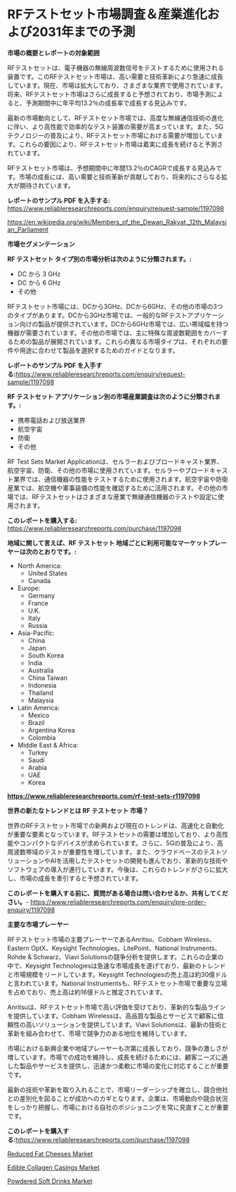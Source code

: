 <p><h1>RFテストセット市場調査＆産業進化および2031年までの予測</h1></p><p><strong>市場の概要とレポートの対象範囲</strong></p>
<p><p>RFテストセットは、電子機器の無線周波数信号をテストするために使用される装置です。このRFテストセット市場は、高い需要と技術革新により急速に成長しています。現在、市場は拡大しており、さまざまな業界で使用されています。将来、RFテストセット市場はさらに成長すると予想されており、市場予測によると、予測期間中に年平均13.2％の成長率で成長する見込みです。</p><p>最新の市場動向として、RFテストセット市場では、高度な無線通信技術の進化に伴い、より高性能で効率的なテスト装置の需要が高まっています。また、5Gテクノロジーの普及により、RFテストセット市場における需要が増加しています。これらの要因により、RFテストセット市場は着実に成長を続けると予測されています。</p><p>RFテストセット市場は、予想期間中に年間13.2％のCAGRで成長する見込みです。市場の成長には、高い需要と技術革新が貢献しており、将来的にさらなる拡大が期待されています。</p></p>
<p><strong>レポートのサンプル PDF を入手する:</strong> <a href="https://www.reliableresearchreports.com/enquiry/request-sample/1197098">https://www.reliableresearchreports.com/enquiry/request-sample/1197098</a></p>
<p><a href="https://en.wikipedia.org/wiki/Members_of_the_Dewan_Rakyat,_12th_Malaysian_Parliament">https://en.wikipedia.org/wiki/Members_of_the_Dewan_Rakyat,_12th_Malaysian_Parliament</a></p>
<p><strong>市場セグメンテーション</strong></p>
<p><strong>RF テストセット タイプ別の市場分析は次のように分類されます。:</strong></p>
<p><ul><li>DC から 3 GHz</li><li>DC から 6 GHz</li><li>その他</li></ul></p>
<p><p>RFテストセット市場には、DCから3GHz、DCから6GHz、その他の市場の3つのタイプがあります。DCから3GHz市場では、一般的なRFテストアプリケーション向けの製品が提供されています。DCから6GHz市場では、広い帯域幅を持つ機器が需要されています。その他の市場では、主に特殊な周波数範囲をカバーするための製品が展開されています。これらの異なる市場タイプは、それぞれの要件や用途に合わせて製品を選択するためのガイドとなります。</p></p>
<p><strong>レポートのサンプル PDF を入手する:</strong><a href="https://www.reliableresearchreports.com/enquiry/request-sample/1197098">https://www.reliableresearchreports.com/enquiry/request-sample/1197098</a></p>
<p><strong> RF テストセット アプリケーション別の市場産業調査は次のように分類されます。:</strong></p>
<p><ul><li>携帯電話および放送業界</li><li>航空宇宙</li><li>防衛</li><li>その他</li></ul></p>
<p><p>RF Test Sets Market Applicationは、セルラーおよびブロードキャスト業界、航空宇宙、防衛、その他の市場に使用されています。セルラーやブロードキャスト業界では、通信機器の性能をテストするために使用されます。航空宇宙や防衛産業では、航空機や軍事装備の性能を確認するために活用されます。その他の市場では、RFテストセットはさまざまな産業で無線通信機器のテストや設定に使用されます。</p></p>
<p><strong>このレポートを購入する:</strong> <a href="https://www.reliableresearchreports.com/purchase/1197098">https://www.reliableresearchreports.com/purchase/1197098</a></p>
<p><strong>地域に関して言えば、RF テストセット 地域ごとに利用可能なマーケットプレーヤーは次のとおりです。:</strong></p>
<p><ul>
    <li>
        North America:
        <ul>
            <li>United States</li>
            <li>Canada</li>
        </ul>
    </li>
    <li>
        Europe:
        <ul>
            <li>Germany</li>
            <li>France</li>
            <li>U.K.</li>
            <li>Italy</li>
            <li>Russia</li>
        </ul>
    </li>
    <li>
        Asia-Pacific:
        <ul>
            <li>China</li>
            <li>Japan</li>
            <li>South Korea</li>
            <li>India</li>
            <li>Australia</li>
            <li>China Taiwan</li>
            <li>Indonesia</li>
            <li>Thailand</li>
            <li>Malaysia</li>
        </ul>
    </li>
    <li>
        Latin America:
        <ul>
            <li>Mexico</li>
            <li>Brazil</li>
            <li>Argentina Korea</li>
            <li>Colombia</li>
        </ul>
    </li>
    <li>
        Middle East & Africa:
        <ul>
            <li>Turkey</li>
            <li>Saudi</li>
            <li>Arabia</li>
            <li>UAE</li>
            <li>Korea</li>
        </ul>
    </li>
    </ul></p>
<p><strong><a href="https://www.reliableresearchreports.com/rf-test-sets-r1197098">https://www.reliableresearchreports.com/rf-test-sets-r1197098</a></strong></p>
<p><strong>世界の新たなトレンドとは RF テストセット 市場？</strong></p>
<p><p>世界のRFテストセット市場での新興および現在のトレンドは、高速化と自動化が重要な要素となっています。RFテストセットの需要は増加しており、より高性能やコンパクトなデバイスが求められています。さらに、5Gの普及により、高周波数帯域のテストが重要性を増しています。また、クラウドベースのテストソリューションやAIを活用したテストセットの開発も進んでおり、革新的な技術やソフトウェアの導入が進行しています。今後は、これらのトレンドがさらに拡大し、市場の成長を牽引すると予想されています。</p></p>
<p><strong>このレポートを購入する前に、質問がある場合は問い合わせるか、共有してください。</strong>- <a href="https://www.reliableresearchreports.com/enquiry/pre-order-enquiry/1197098">https://www.reliableresearchreports.com/enquiry/pre-order-enquiry/1197098</a></p>
<p><strong>主要な市場プレーヤー</strong></p>
<p><p>RFテストセット市場の主要プレーヤーであるAnritsu、Cobham Wireless、Eastern OptX、Keysight Technologies、LitePoint、National Instruments、Rohde & Schwarz、Viavi Solutionsの競争分析を提供します。これらの企業の中で、Keysight Technologiesは急速な市場成長を遂げており、最新のトレンドと市場規模をリードしています。Keysight Technologiesの売上高は約30億ドルと言われています。National Instrumentsも、RFテストセット市場で重要な立場を占めており、売上高は約16億ドルと推定されています。</p><p>Anritsuは、RFテストセット市場で高い評価を受けており、革新的な製品ラインを提供しています。Cobham Wirelessは、高品質な製品とサービスで顧客に信頼性の高いソリューションを提供しています。Viavi Solutionsは、最新の技術と革新を組み合わせて、市場で競争力のある地位を維持しています。</p><p>市場における新興企業や地域プレーヤーも次第に成長しており、競争の激しさが増しています。市場での成功を維持し、成長を続けるためには、顧客ニーズに適した製品やサービスを提供し、迅速かつ柔軟に市場の変化に対応することが重要です。</p><p>最新の技術や革新を取り入れることで、市場リーダーシップを確立し、競合他社との差別化を図ることが成功へのカギとなります。企業は、市場動向や競合状況をしっかり把握し、市場における自社のポジショニングを常に見直すことが重要です。</p></p>
<p><strong>このレポートを購入する:</strong><a href="https://www.reliableresearchreports.com/purchase/1197098">https://www.reliableresearchreports.com/purchase/1197098</a></p>
<p><p><a href="https://medium.com/@loganunn65756/global-reduced-fat-cheeses-industry-research-report-competitive-landscape-market-size-regional-1eaf513f1dae">Reduced Fat Cheeses Market</a></p><p><a href="https://medium.com/@chloeconn57/global-edible-collagen-casings-market-size-share-analysis-by-product-type-by-application-by-f85a83c79deb">Edible Collagen Casings Market</a></p><p><a href="https://medium.com/@nyahmertz1962/deep-dive-into-the-powdered-soft-drinks-market-itstrends-market-segmentation-and-competitive-549e12ca6fb4">Powdered Soft Drinks Market</a></p></p>